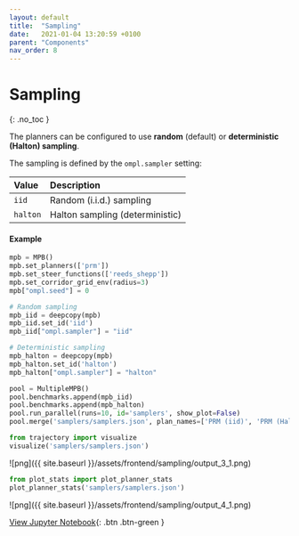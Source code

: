 ```yaml
---
layout: default
title:  "Sampling"
date:   2021-01-04 13:20:59 +0100
parent: "Components"
nav_order: 8
---
```


# Sampling
{: .no_toc }

The planners can be configured to use **random** (default) or **deterministic (Halton) sampling**.

The sampling is defined by the `ompl.sampler` setting:

| Value           | Description        |
|:----------------|:-------------------|
| `iid`          | Random (i.i.d.) sampling |
| `halton`       | Halton sampling (deterministic) |

#### Example

```python
mpb = MPB()
mpb.set_planners(['prm'])
mpb.set_steer_functions(['reeds_shepp'])
mpb.set_corridor_grid_env(radius=3)
mpb["ompl.seed"] = 0

# Random sampling
mpb_iid = deepcopy(mpb)
mpb_iid.set_id('iid')
mpb_iid["ompl.sampler"] = "iid"

# Deterministic sampling
mpb_halton = deepcopy(mpb)
mpb_halton.set_id('halton')
mpb_halton["ompl.sampler"] = "halton"

pool = MultipleMPB()
pool.benchmarks.append(mpb_iid)
pool.benchmarks.append(mpb_halton)
pool.run_parallel(runs=10, id='samplers', show_plot=False)
pool.merge('samplers/samplers.json', plan_names=['PRM (iid)', 'PRM (Halton)'])
```


```python
from trajectory import visualize
visualize('samplers/samplers.json')
```
    
![png]({{ site.baseurl }}/assets/frontend/sampling/output_3_1.png)
    

```python
from plot_stats import plot_planner_stats
plot_planner_stats('samplers/samplers.json')
```
    
![png]({{ site.baseurl }}/assets/frontend/sampling/output_4_1.png)

[View Jupyter Notebook](https://github.com/eric-heiden/mpb/blob/master/plotting/Random%20vs%20Deterministic.ipynb){: .btn .btn-green }
